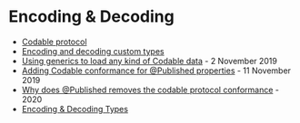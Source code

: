 # Encoding & Decoding

- [Codable protocol](https://developer.apple.com/documentation/swift/codable)
- [Encoding and decoding custom types](https://developer.apple.com/documentation/foundation/archives_and_serialization/encoding_and_decoding_custom_types)
- [Using generics to load any kind of Codable data](https://www.hackingwithswift.com/books/ios-swiftui/using-generics-to-load-any-kind-of-codable-data) - 2 November 2019
- [Adding Codable conformance for @Published properties](https://www.hackingwithswift.com/books/ios-swiftui/adding-codable-conformance-for-published-properties) - 11 November 2019
- [Why does @Published removes the codable protocol conformance](https://developer.apple.com/forums/thread/127345) - 2020
- [Encoding & Decoding Types](https://www.raywenderlich.com/books/swift-apprentice/v5.0/chapters/22-encoding-decoding-types)